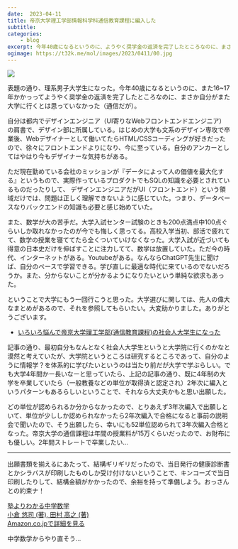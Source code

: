 ```yaml
---
date:  2023-04-11
title: 帝京大学理工学部情報科学科通信教育課程に編入した
subtitle: 
categories: 
    - blog
excerpt: 今年40歳になるというのに、ようやく奨学金の返済を完了したところなのに、まさか自分がまた大学に行くとは思っていなかった...
ogimage: https://t32k.me/mol/images/2023/0411/00.jpg
---
```


![](/mol/images/2023/0411/00.jpg)

表題の通り、理系男子大学生になった。今年40歳になるというのに、また16~17年かかっってようやく奨学金の返済を完了したところなのに、まさか自分がまた大学に行くとは思っていなかった（通信だが）。

自分は都内でデザインエンジニア（UI寄りなWebフロントエンドエンジニア）の肩書で、デザイン部に所属している。はじめの大学も文系のデザイン専攻で卒業後、Webデザイナーとして働いてたらHTML/CSSコーディングが好きだったので、徐々にフロントエンドよりになり、今に至っている。自分のアンカーとしてはやはり今もデザイナーな気持ちがある。

ただ現在勤めている会社のミッションが『データによって人の価値を最大化する』というもので、実際作っているプロダクトでもSQLの知識を必要とされているものだったりして、
デザインエンジニアだがUI（フロントエンド）という領域だけでは、問題は正しく理解できないように感じていた。つまり、データベースなりバックエンドの知識も必要と感じ始めていた。

また、数学が大の苦手だ。大学入試センター試験のときも200点満点中100点ぐらいしか取れなかったのが今でも悔しく思ってる。高校入学当初、部活で疲れてて、数学の授業を寝ててたら全くついていけなくなった。大学入試が近づいても得意の日本史だけを伸ばすことに注力してて、数学は放置していた。ただ今の時代、インターネットがある。Youtubeがある。なんならChatGPT先生に聞けば、自分のペースで学習できる。学び直しに最適な時代に来ているのでないだろうか。また、分からないことが分かるようになりたいという単純な欲求もあった。

ということで大学にもう一回行こうと思った。大学選びに関しては、先人の偉大なまとめがあるので、それを参照してもらいたい。大変助かりました。ありがとうございます。

- [いろいろ悩んで帝京大学理工学部\(通信教育課程\)の社会人大学生になった](https://zenn.dev/gkz/articles/why-i-became-student)

記事の通り、最初自分もなんとなく社会人大学生というと大学院に行くのかなと漠然と考えていたが、大学院というところは研究するところであって、自分のように情報学？を体系的に学びたいというのは当たり前だが大学で学ぶらしい。でも大学4年間かー長いなーと思っていたら、上記の記事の通り、既に4年制の大学を卒業していたら（一般教養などの単位が取得済と認定され）2年次に編入というパターンもあるらしいということで、それなら大丈夫かもと思い出願した。

どの単位が認められるか分からなかったので、とりあえず3年次編入で出願しといて、単位が少ししか認められなかったら2年次編入で合格になると事前の説明会で聞いたので、そう出願したら、幸いにも52単位認められて3年次編入合格となった。帝京大学の通信課程は年間の授業料が15万くらいだったので、お財布にも優しい。2年間ストレートで卒業したい...

---

出願書類を揃えるにあたって、結構ギリギリだったので、当日発行の健康診断書とかシラバスが印刷したものしか受け付けないということで、キンコーズで当日印刷したりして、結構金額がかかったので、余裕を持って準備しよう。おっさんとの約束ナ！

<div class="__media"><a href="https://www.amazon.co.jp/dp/4046020911/?tag=warikiru-22" target="_blank" rel="noopener">
<img src="https://m.media-amazon.com/images/I/51W3qR9xsIL._SX350_BO1,204,203,200_.jpg" alt="" class="__media__image">
<div class="__media__body">
    <div>塾よりわかる中学数学</div>
    <div class="__media__text">小倉 悠司 (著), 田村 高之 (著)</div>
    <div>Amazon.co.jpで詳細を見る</div>
</div>
</a></div>

中学数学からやり直そう...

